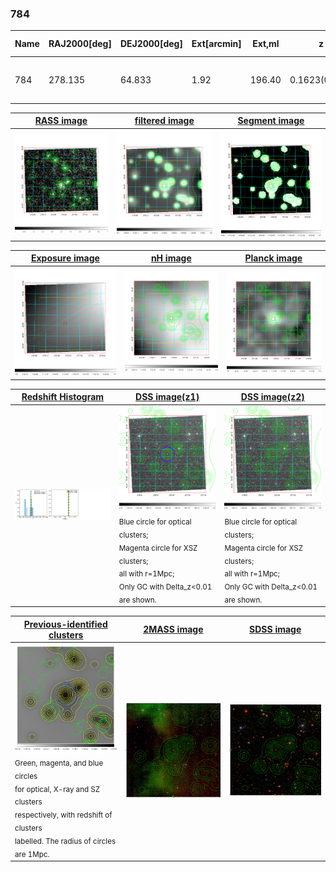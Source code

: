 <div STYLE="page-break-after: always;"></div>

### 784

|Name|RAJ2000[deg]|DEJ2000[deg] |Ext[arcmin]| Ext,ml | z | z_src| C|GC(XSZ,Delta_z<0.01)| GC(OPT,Delta_z<0.01)|GC| R_sig[arcmin] | R500[arcmin] | R500[Mpc]| CRsig[c/s] | CR500[c/s] |L500[1E44 erg/s]|F500[1E-12 erg/s/cm^2]| M500[1E14 Msun]|Tx[keV]|Cnt_sig|Beta|Rc[arcmin]|Comment|Alias|
|---|---|---|---|---|---|------|---|--------|---------|----------|---|---|---|---|---|---|---|---|---|---|---|---|---|---|
|784| 278.135| 64.833| 1.92| 196.40| 0.1623(0.000)| z_xsz| B| MCXC, PSZ2, Tar| N, W| MCXC, N, PSZ2, Tar, W| 14.162| 6.025| 1.009| 0.155(0.010)| 0.142(0.009)| 1.950(0.087)| 2.695(0.120)| 3.42(0.07)| 4.82(0.07)| 930.5| 0.510(-0.007+0.014)| 2.284(-0.137+0.193)| -| k203|

|[RASS image](../image/784/784_img.pdf)|[filtered image](../image/784/784_fil.pdf)|[Segment image](../image/784/784_seg.pdf)|
|-------------------|--------------------|-------------------|
| <img src="../image/784/784_img.png" width="300">  | <img src="../image/784/784_fil.png" width="300">   | <img src="../image/784/784_seg.png" width="300">  |

|[Exposure image](../image/784/784_mex.pdf)| [nH image](../image/784/784_nh.pdf)| [Planck image](../image/784/784_p.pdf)|
|-------------------|--------------------|-------------------|
|<img src="../image/784/784_mex.png" width="300">   | <img src="../image/784/784_nh.png" width="300">    | <img src="../image/784/784_p.png" width="300"> |

|[Redshift Histogram](../image/784/784_zg.pdf) | [DSS image(z1)](../image/784/784_dss_z1.pdf)      |  [DSS image(z2)](../image/784/784_dss_z2.pdf)    |
|-------------------|--------------------|-------------------|
|<img src="../image/784/784_zg.png" width="300"> |<img src="../image/784/784_dss_z1.png" width="300"> <sub><br>Blue circle for optical clusters; <br>Magenta circle for XSZ clusters; <br>all with r=1Mpc; <br>Only GC with Delta_z<0.01 are shown. </sub>| <img src="../image/784/784_dss_z2.png" width="300"><sub><br>Blue circle for optical clusters; <br>Magenta circle for XSZ clusters; <br>all with r=1Mpc; <br>Only GC with Delta_z<0.01 are shown. </sub> |

|[Previous-identified clusters](../image/784/784_gc.pdf) | [2MASS image](../image/784/784_2mass.pdf)      |[SDSS image](../image/784/784_sdss.pdf)   |
|-------------------|-------------------|-------------------|
|<img src=../image/784/784_gc.png width="300"> <br><sub>Green, magenta, and blue circles <br>for optical, X-ray and SZ clusters <br>respectively, with redshift of clusters <br>labelled. The radius of circles <br>are 1Mpc.</sub>|<img src="../image/784/784_2mass.png" width="300">  | <img src="../image/784/784_sdss.png" width="300">  |




